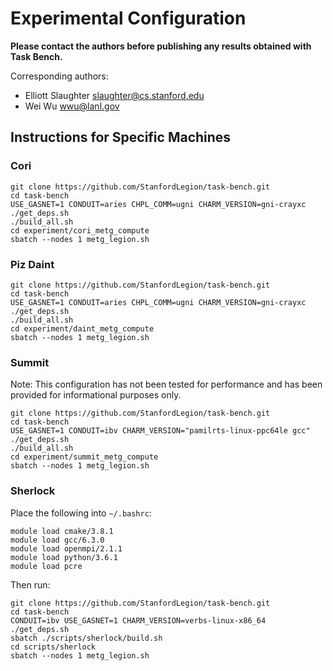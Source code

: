# Experimental Configuration

**Please contact the authors before publishing any results obtained
with Task Bench.**

Corresponding authors:

  * Elliott Slaughter <slaughter@cs.stanford.edu>
  * Wei Wu <wwu@lanl.gov>

## Instructions for Specific Machines

### Cori

```
git clone https://github.com/StanfordLegion/task-bench.git
cd task-bench
USE_GASNET=1 CONDUIT=aries CHPL_COMM=ugni CHARM_VERSION=gni-crayxc ./get_deps.sh
./build_all.sh
cd experiment/cori_metg_compute
sbatch --nodes 1 metg_legion.sh
```

### Piz Daint

```
git clone https://github.com/StanfordLegion/task-bench.git
cd task-bench
USE_GASNET=1 CONDUIT=aries CHPL_COMM=ugni CHARM_VERSION=gni-crayxc ./get_deps.sh
./build_all.sh
cd experiment/daint_metg_compute
sbatch --nodes 1 metg_legion.sh
```

### Summit

Note: This configuration has not been tested for performance and has
been provided for informational purposes only.

```
git clone https://github.com/StanfordLegion/task-bench.git
cd task-bench
USE_GASNET=1 CONDUIT=ibv CHARM_VERSION="pamilrts-linux-ppc64le gcc" ./get_deps.sh
./build_all.sh
cd experiment/summit_metg_compute
sbatch --nodes 1 metg_legion.sh
```

### Sherlock

Place the following into `~/.bashrc`:

```
module load cmake/3.8.1
module load gcc/6.3.0
module load openmpi/2.1.1
module load python/3.6.1
module load pcre
```

Then run:

```
git clone https://github.com/StanfordLegion/task-bench.git
cd task-bench
CONDUIT=ibv USE_GASNET=1 CHARM_VERSION=verbs-linux-x86_64 ./get_deps.sh
sbatch ./scripts/sherlock/build.sh
cd scripts/sherlock
sbatch --nodes 1 metg_legion.sh
```
